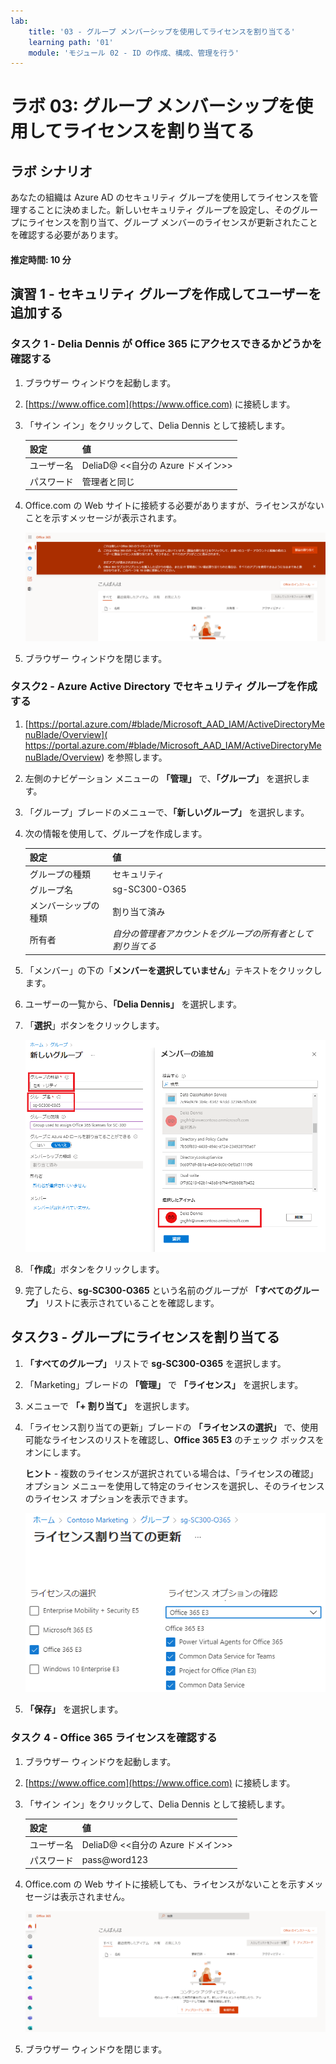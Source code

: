 ```yaml
---
lab:
    title: '03 - グループ メンバーシップを使用してライセンスを割り当てる'
    learning path: '01'
    module: 'モジュール 02 - ID の作成、構成、管理を行う'
---
```


# ラボ 03: グループ メンバーシップを使用してライセンスを割り当てる

## ラボ シナリオ

あなたの組織は Azure AD のセキュリティ グループを使用してライセンスを管理することに決めました。新しいセキュリティ グループを設定し、そのグループにライセンスを割り当て、グループ メンバーのライセンスが更新されたことを確認する必要があります。

#### 推定時間: 10 分

## 演習 1 - セキュリティ グループを作成してユーザーを追加する

### タスク 1 - Delia Dennis が Office 365 にアクセスできるかどうかを確認する

1. ブラウザー ウィンドウを起動します。
2. [https://www.office.com](https://www.office.com) に接続します。
3. 「サイン イン」をクリックして、Delia Dennis として接続します。

    | **設定**| **値**|
    | :--- | :--- |
    | ユーザー名 | DeliaD@ <<自分の Azure ドメイン>>|
    | パスワード| 管理者と同じ|

4. Office.com の Web サイトに接続する必要がありますが、ライセンスがないことを示すメッセージが表示されます。

    ![画面イメージ: Delia Dennis がログインしている Office.com の Web サイト。ライセンスが割り当てられていないため、Office アプリケーションは利用できません。](./media/delia-no-office-license.png)
    
5. ブラウザー ウィンドウを閉じます。

### タスク2 - Azure Active Directory でセキュリティ グループを作成する

1. [https://portal.azure.com/#blade/Microsoft_AAD_IAM/ActiveDirectoryMenuBlade/Overview]( https://portal.azure.com/#blade/Microsoft_AAD_IAM/ActiveDirectoryMenuBlade/Overview) を参照します。

2. 左側のナビゲーション メニューの **「管理」** で、**「グループ」** を選択します。
3. 「グループ」ブレードのメニューで、**「新しいグループ」** を選択します。
4. 次の情報を使用して、グループを作成します。

    | **設定**| **値**|
    | :--- | :--- |
    | グループの種類| セキュリティ|
    | グループ名| sg-SC300-O365|
    | メンバーシップの種類| 割り当て済み|
    | 所有者| *自分の管理者アカウントをグループの所有者として割り当てる*|

5. 「メンバー」の下の「**メンバーを選択していません**」テキストをクリックします。
6. ユーザーの一覧から、**「Delia Dennis」** を選択します。
7. 「**選択**」ボタンをクリックします。

    ![「グループの種類」、「グループ名」、「所有者」、「メンバー」が強調表示された「新しいグループ」ブレードが表示されている画面イメージ](./media/lp1-mod2-create-group.png)

8. 「**作成**」ボタンをクリックします。
9. 完了したら、**sg-SC300-O365** という名前のグループが **「すべてのグループ」** リストに表示されていることを確認します。

## タスク3 - グループにライセンスを割り当てる

1. **「すべてのグループ」** リストで **sg-SC300-O365** を選択します。
2. 「Marketing」ブレードの **「管理」** で **「ライセンス」** を選択します。
3. メニューで **「+ 割り当て」** を選択します。
4. 「ライセンス割り当ての更新」ブレードの **「ライセンスの選択」** で、使用可能なライセンスのリストを確認し、**Office 365 E3** のチェック ボックスをオンにします。

    **ヒント** - 複数のライセンスが選択されている場合は、「ライセンスの確認」オプション メニューを使用して特定のライセンスを選択し、そのライセンスのライセンス オプションを表示できます。

    ![選択され、グループに割り当てられているライセンスを表示した画面イメージ。「ライセンスの確認」メニューも選択され、複数選択オプションが表示されます。](./media/lp1-mod2-assign-license-group.png)

6. **「保存」** を選択します。

### タスク 4 - Office 365 ライセンスを確認する

1. ブラウザー ウィンドウを起動します。
2. [https://www.office.com](https://www.office.com) に接続します。
3. 「サイン イン」をクリックして、Delia Dennis として接続します。

    | **設定**| **値**|
    | :--- | :--- |
    | ユーザー名 | DeliaD@ <<自分の Azure ドメイン>>|
    | パスワード| pass@word123|

4. Office.com の Web サイトに接続しても、ライセンスがないことを示すメッセージは表示されません。

    ![画面イメージ: Delia Dennis がログインしている Office.com の Web サイト。ライセンスが割り当てられているため、Office アプリケーションが利用できます。](./media/delia-office-license.png)
    
5. ブラウザー ウィンドウを閉じます。
    
